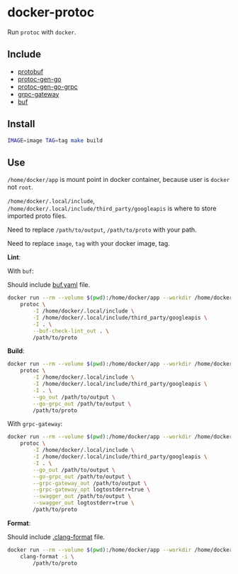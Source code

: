 # docker-protoc

Run `protoc` with `docker`.

## Include

- [protobuf](https://github.com/protocolbuffers/protobuf)
- [protoc-gen-go](https://pkg.go.dev/google.golang.org/protobuf/cmd/protoc-gen-go)
- [protoc-gen-go-grpc](https://pkg.go.dev/google.golang.org/grpc/cmd/protoc-gen-go-grpc)
- [grpc-gateway](https://github.com/grpc-ecosystem/grpc-gateway)
- [buf](https://github.com/bufbuild/buf)

## Install

```sh
IMAGE=image TAG=tag make build
```

## Use

`/home/docker/app` is mount point in docker container, because user is `docker` not `root`.

`/home/docker/.local/include`, `/home/docker/.local/include/third_party/googleapis` is where to store imported proto files.

Need to replace `/path/to/output`, `/path/to/proto` with your path.

Need to replace `image`, `tag` with your docker image, tag.

**Lint**:

With `buf`:

Should include [buf.yaml](buf.yaml) file.

```sh
docker run --rm --volume $(pwd):/home/docker/app --workdir /home/docker/app image:tag \
    protoc \
        -I /home/docker/.local/include \
        -I /home/docker/.local/include/third_party/googleapis \
        -I . \
        --buf-check-lint_out . \
        /path/to/proto
```

**Build**:

```sh
docker run --rm --volume $(pwd):/home/docker/app --workdir /home/docker/app image:tag \
    protoc \
        -I /home/docker/.local/include \
        -I /home/docker/.local/include/third_party/googleapis \
        -I . \
        --go_out /path/to/output \
        --go-grpc_out /path/to/output \
        /path/to/proto
```

With `grpc-gateway`:

```sh
docker run --rm --volume $(pwd):/home/docker/app --workdir /home/docker/app image:tag \
    protoc \
        -I /home/docker/.local/include \
        -I /home/docker/.local/include/third_party/googleapis \
        -I . \
        --go_out /path/to/output \
        --go-grpc_out /path/to/output \
        --grpc-gateway_out /path/to/output \
        --grpc-gateway_opt logtostderr=true \
        --swagger_out /path/to/output \
        --swagger_out logtostderr=true \
        /path/to/proto
```

**Format**:

Should include [.clang-format](.clang-format) file.

```sh
docker run --rm --volume $(pwd):/home/docker/app --workdir /home/docker/app image:tag \
    clang-format -i \
        /path/to/proto
```
